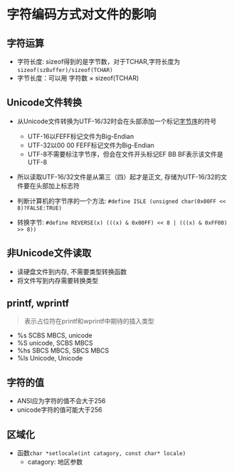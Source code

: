 # 字符编码方式对文件的影响

## 字符运算

- 字符长度: sizeof得到的是字节数，对于TCHAR,字符长度为`sizeof(szBuffer)/sizeof(TCHAR)`
- 字节长度：可以用 字符数 $\times$ sizeof(TCHAR)

## Unicode文件转换

- 从Unicode文件转换为UTF-16/32时会在头部添加一个标记[字节序](字节序.md)的符号
  - UTF-16以FEFF标记文件为Big-Endian
  - UTF-32以00 00 FEFF标记文件为Big-Endian
  - UTF-8不需要标注字节序，但会在文件开头标记EF BB BF表示该文件是UTF-8
- 所以读取UTF-16/32文件是从第三（四）起才是正文,
  存储为UTF-16/32的文件要在头部加上标志符

- 判断计算机的字节序的一个方法:  `#define ISLE (unsigned char(0x00FF << 8)?FALSE:TRUE)`
- 转换字节: `#define REVERSE(x) (((x) & 0x00FF) << 8 | (((x) & 0xFF00) >> 8))`

## 非Unicode文件读取

- 读硬盘文件到内存, 不需要类型转换函数
- 将文件写到内存需要转换类型

## printf, wprintf

> 表示占位符在printf和wprintf中期待的插入类型

- %s  SCBS MBCS, unicode
- %S  unicode, SCBS MBCS
- %hs SBCS MBCS, SBCS MBCS
- %ls Unicode, Unicode

## 字符的值

- ANSI应为字符的值不会大于256
- unicode字符的值可能大于256

## 区域化

- 函数`char *setlocale(int catagory, const char* locale)`
  - catagory: 地区参数